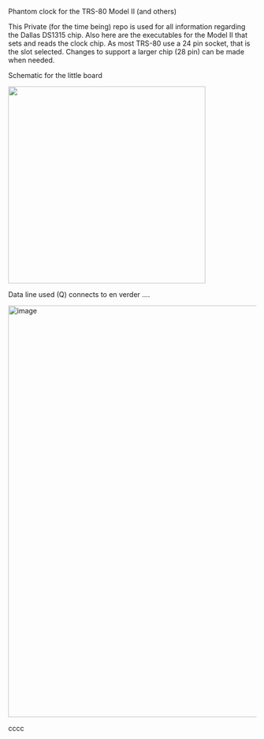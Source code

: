 Phantom clock for the TRS-80 Model II (and others)

This Private (for the time being) repo is used for all information regarding the Dallas DS1315 chip.
Also here are the executables for the Model II that sets and reads the clock chip.
As most TRS-80 use a 24 pin socket, that is the slot selected. Changes to support a larger chip (28 pin) can be made when needed.

Schematic for the little board

<img width="400" src="https://github.com/user-attachments/assets/2ac6771c-76b5-4684-9cc3-4cd6801a9ad1" />

Data line used (Q) connects to en verder ....

<img width="836" alt="image" src="https://github.com/user-attachments/assets/e6079cd3-2ed4-4b55-bd4b-0e451379a583" />

cccc
